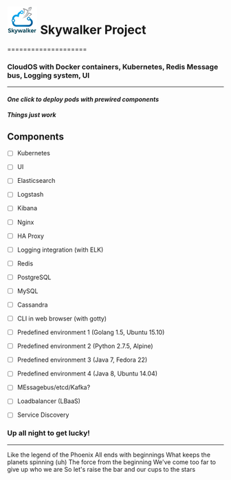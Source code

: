 # ![Skywalker](https://raw.githubusercontent.com/gunjan5/Skywalker/master/Skywalker_logo_70.png) Skywalker Project
====================

### CloudOS with Docker containers, Kubernetes, Redis Message bus, Logging system, UI
----------------------------------------------------------------------------------
#### *One click to deploy pods with prewired components*
#### *Things just work* 

## Components
- [ ] Kubernetes
- [ ] UI
- [ ] Elasticsearch
- [ ] Logstash
- [ ] Kibana
- [ ] Nginx
- [ ] HA Proxy
- [ ] Logging integration (with ELK)
- [ ] Redis
- [ ] PostgreSQL
- [ ] MySQL
- [ ] Cassandra
- [ ] CLI in web browser (with gotty)
- [ ] Predefined environment 1 (Golang 1.5, Ubuntu 15.10)
- [ ] Predefined environment 2 (Python 2.7.5, Alpine)
- [ ] Predefined environment 3 (Java 7, Fedora 22)
- [ ] Predefined environment 4 (Java 8, Ubuntu 14.04)
- [ ] MEssagebus/etcd/Kafka?
- [ ] Loadbalancer (LBaaS)
- [ ] Service Discovery



### Up all night to get lucky!
-------------------------------
Like the legend of the Phoenix All ends with beginnings What keeps the planets spinning (uh) The force from the beginning We've come too far to give up who we are So let's raise the bar and our cups to the stars

